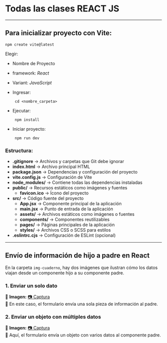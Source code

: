 # Todas las clases REACT JS

---

## Para inicializar proyecto con Vite:

    npm create vite@latest

Elegir:
 - Nombre de Proyecto
 - framework: *React*
 - Variant: *JavaScript*
 - Ingresar:

        cd <nombre_carpeta>

 - Ejecutar:
    
        npm install 

  - Iniciar proyecto:
    
         npm run dev 

### Estructura:
 - **.gitignore** -> Archivos y carpetas que Git debe ignorar
 - **index.html** -> Archivo principal HTML
 - **package.json** -> Dependencias y configuración del proyecto
 - **vite.config.js** -> Configuración de Vite
 - **node_modules/** -> Contiene todas las dependencias instaladas
 - **public/** -> Recursos estáticos como imágenes y fuentes
     - **favicon.ico** -> Ícono del proyecto
 - **src/** -> Código fuente del proyecto
    - **App.jsx** -> Componente principal de la aplicación
    - **main.jsx** -> Punto de entrada de la aplicación
    - **assets/** -> Archivos estáticos como imágenes o fuentes
    - **components/** -> Componentes reutilizables
    - **pages/** -> Páginas principales de la aplicación
    - **styles/** -> Archivos CSS o SCSS para estilos
 - **.eslintrc.cjs** -> Configuración de ESLint (opcional)

---

## Envío de información de hijo a padre en React

En la carpeta `img-cuaderno`, hay dos imágenes que ilustran cómo los datos viajan desde un componente hijo a su componente padre.

### **1. Enviar un solo dato**
📌 **Imagen:** [📷 Captura](./img-cuaderno/react-formulario.jpg)  
🔹 En este caso, el formulario envía una sola pieza de información al padre.

### **2. Enviar un objeto con múltiples datos**
📌 **Imagen:** [📷 Captura](./img-cuaderno/react-formulario-2.jpg)  
🔹 Aquí, el formulario envía un objeto con varios datos al componente padre.